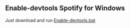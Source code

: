 ## Enable-devtools Spotify for Windows

Just download and run [Enable-devtools.bat](https://cutt.ly/bGYVkFd)
